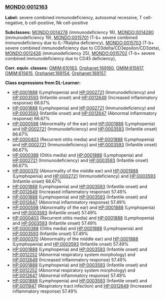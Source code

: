 
### [MONDO:0012163](http://purl.obolibrary.org/obo/MONDO_0012163)
**Label:** severe combined immunodeficiency, autosomal recessive, T cell-negative, b cell-positive, Nk cell-positive

**Subclasses:** [MONDO:0014278](http://purl.obolibrary.org/obo/MONDO_0014278) (immunodeficiency 18), [MONDO:0014280](http://purl.obolibrary.org/obo/MONDO_0014280) (immunodeficiency 19), [MONDO:0015701](http://purl.obolibrary.org/obo/MONDO_0015701) (T-b+ severe combined immunodeficiency due to IL-7Ralpha deficiency), [MONDO:0015703](http://purl.obolibrary.org/obo/MONDO_0015703) (T-b+ severe combined immunodeficiency due to CD3delta/CD3epsilon/CD3zeta), [MONDO:0012426](http://purl.obolibrary.org/obo/MONDO_0012426) (immunodeficiency 25), [MONDO:0015702](http://purl.obolibrary.org/obo/MONDO_0015702) (T-b+ severe combined immunodeficiency due to CD45 deficiency), 

**Corr. equiv. classes:** [OMIM:610163](http://purl.obolibrary.org/obo/OMIM_610163), [Orphanet:169160](http://www.orpha.net/ORDO/Orphanet_169160), [OMIM:615617](http://purl.obolibrary.org/obo/OMIM_615617), [OMIM:615615](http://purl.obolibrary.org/obo/OMIM_615615), [Orphanet:169154](http://www.orpha.net/ORDO/Orphanet_169154), [Orphanet:169157](http://www.orpha.net/ORDO/Orphanet_169157), 

**Class expressions from DL-Learner:**

- [HP:0001888](http://purl.obolibrary.org/obo/HP_0001888) (Lymphopenia) and [HP:0002721](http://purl.obolibrary.org/obo/HP_0002721) (Immunodeficiency) and [HP:0003593](http://purl.obolibrary.org/obo/HP_0003593) (Infantile onset) and [HP:0012649](http://purl.obolibrary.org/obo/HP_0012649) (Increased inflammatory response) 66.67%
- [HP:0001888](http://purl.obolibrary.org/obo/HP_0001888) (Lymphopenia) and [HP:0002721](http://purl.obolibrary.org/obo/HP_0002721) (Immunodeficiency) and [HP:0003593](http://purl.obolibrary.org/obo/HP_0003593) (Infantile onset) and [HP:0012647](http://purl.obolibrary.org/obo/HP_0012647) (Abnormal inflammatory response) 66.67%
- [HP:0000598](http://purl.obolibrary.org/obo/HP_0000598) (Abnormality of the ear) and [HP:0001888](http://purl.obolibrary.org/obo/HP_0001888) (Lymphopenia) and [HP:0002721](http://purl.obolibrary.org/obo/HP_0002721) (Immunodeficiency) and [HP:0003593](http://purl.obolibrary.org/obo/HP_0003593) (Infantile onset) 66.67%
- [HP:0000403](http://purl.obolibrary.org/obo/HP_0000403) (Recurrent otitis media) and [HP:0001888](http://purl.obolibrary.org/obo/HP_0001888) (Lymphopenia) and [HP:0002721](http://purl.obolibrary.org/obo/HP_0002721) (Immunodeficiency) and [HP:0003593](http://purl.obolibrary.org/obo/HP_0003593) (Infantile onset) 66.67%
- [HP:0000388](http://purl.obolibrary.org/obo/HP_0000388) (Otitis media) and [HP:0001888](http://purl.obolibrary.org/obo/HP_0001888) (Lymphopenia) and [HP:0002721](http://purl.obolibrary.org/obo/HP_0002721) (Immunodeficiency) and [HP:0003593](http://purl.obolibrary.org/obo/HP_0003593) (Infantile onset) 66.67%
- [HP:0000370](http://purl.obolibrary.org/obo/HP_0000370) (Abnormality of the middle ear) and [HP:0001888](http://purl.obolibrary.org/obo/HP_0001888) (Lymphopenia) and [HP:0002721](http://purl.obolibrary.org/obo/HP_0002721) (Immunodeficiency) and [HP:0003593](http://purl.obolibrary.org/obo/HP_0003593) (Infantile onset) 66.67%
- [HP:0001888](http://purl.obolibrary.org/obo/HP_0001888) (Lymphopenia) and [HP:0003593](http://purl.obolibrary.org/obo/HP_0003593) (Infantile onset) and [HP:0012649](http://purl.obolibrary.org/obo/HP_0012649) (Increased inflammatory response) 57.49%
- [HP:0001888](http://purl.obolibrary.org/obo/HP_0001888) (Lymphopenia) and [HP:0003593](http://purl.obolibrary.org/obo/HP_0003593) (Infantile onset) and [HP:0012647](http://purl.obolibrary.org/obo/HP_0012647) (Abnormal inflammatory response) 57.49%
- [HP:0000598](http://purl.obolibrary.org/obo/HP_0000598) (Abnormality of the ear) and [HP:0001888](http://purl.obolibrary.org/obo/HP_0001888) (Lymphopenia) and [HP:0003593](http://purl.obolibrary.org/obo/HP_0003593) (Infantile onset) 57.49%
- [HP:0000403](http://purl.obolibrary.org/obo/HP_0000403) (Recurrent otitis media) and [HP:0001888](http://purl.obolibrary.org/obo/HP_0001888) (Lymphopenia) and [HP:0003593](http://purl.obolibrary.org/obo/HP_0003593) (Infantile onset) 57.49%
- [HP:0000388](http://purl.obolibrary.org/obo/HP_0000388) (Otitis media) and [HP:0001888](http://purl.obolibrary.org/obo/HP_0001888) (Lymphopenia) and [HP:0003593](http://purl.obolibrary.org/obo/HP_0003593) (Infantile onset) 57.49%
- [HP:0000370](http://purl.obolibrary.org/obo/HP_0000370) (Abnormality of the middle ear) and [HP:0001888](http://purl.obolibrary.org/obo/HP_0001888) (Lymphopenia) and [HP:0003593](http://purl.obolibrary.org/obo/HP_0003593) (Infantile onset) 57.49%
- [HP:0001888](http://purl.obolibrary.org/obo/HP_0001888) (Lymphopenia) and [HP:0003593](http://purl.obolibrary.org/obo/HP_0003593) (Infantile onset) and [HP:0012252](http://purl.obolibrary.org/obo/HP_0012252) (Abnormal respiratory system morphology) and [HP:0012649](http://purl.obolibrary.org/obo/HP_0012649) (Increased inflammatory response) 57.49%
- [HP:0001888](http://purl.obolibrary.org/obo/HP_0001888) (Lymphopenia) and [HP:0003593](http://purl.obolibrary.org/obo/HP_0003593) (Infantile onset) and [HP:0012252](http://purl.obolibrary.org/obo/HP_0012252) (Abnormal respiratory system morphology) and [HP:0012647](http://purl.obolibrary.org/obo/HP_0012647) (Abnormal inflammatory response) 57.49%
- [HP:0001888](http://purl.obolibrary.org/obo/HP_0001888) (Lymphopenia) and [HP:0003593](http://purl.obolibrary.org/obo/HP_0003593) (Infantile onset) and [HP:0011947](http://purl.obolibrary.org/obo/HP_0011947) (Respiratory tract infection) and [HP:0012649](http://purl.obolibrary.org/obo/HP_0012649) (Increased inflammatory response) 57.49%


